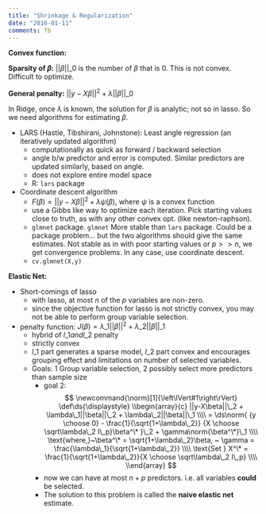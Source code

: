 ```yaml
---
title: "Shrinkage & Regularization"
date: "2016-01-11"
comments: fb
---
```


**Convex function:**

**Sparsity of $\beta$:** $||\beta||\_0$ is the number of $\beta$ that is 0. This is not convex. Difficult to optimize.

**General penalty:** $||y-X\beta||^2 + \lambda||\beta||\_0$ 

In Ridge, once $\lambda$ is known, the solution for $\beta$ is analytic; not so in lasso. So we need algorithms for estimating $\beta$. 

- LARS (Hastie, Tibshirani, Johnstone): Least angle regression (an iteratively updated algorithm)
    - computationally as quick as forward / backward selection
    - angle b/w predictor and error is computed. Similar predictors are updated similarly, based on angle.
    - does not explore entire model space
    - R: `lars` package
- Coordinate descent algorithm
  - $F(\beta) = ||y-X\beta||^2 + \lambda\psi(\beta)$, where $\psi$ is a convex function
  - use a Gibbs like way to optimize each iteration. Pick starting values close to truth, as with any other convex opt. (like newton-raphson).
  - `glmnet` package. `glmnet` More stable than `lars` package. Could be a package problem... but the two algorithms should give the same estimates. Not stable as in with poor starting values or $p \gt\gt n$, we get convergence problems. In any case, use coordinate descent.
  - `cv.glmnet(X,y)`

**Elastic Net:**

- Short-comings of lasso
  - with lasso, at most $n$ of the $p$ variables are non-zero.
  - since the objective function for lasso is not strictly convex, you may not 
    be able to perform group variable selection.
- penalty function: $J(\beta) = \lambda\_1||\beta||^2 + \lambda\_2||\beta||\_1$
  - hybrid of $l\_1 and l\_2$ penalty
  - strictly convex
  - $l\_1$ part generates a sparse model, $l\_2$ part convex and encourages grouping effect and limitations on number of selected variables.
  - Goals: 1 Group variable selection, 2 possibly select more predictors than sample size
      - goal 2: $$
          \newcommand{\norm}[1]{\left\lVert#1\right\rVert}
          \def\ds{\displaystyle}
          \\begin{array}{c}
          ||y-X\beta||\_2 + \lambda\_1||\beta||\_2 + \lambda\_2||\beta||\_1 \\\\
           = \ds\norm{ {y \choose 0} - \frac{1}{\sqrt{1+\lambda\_2}} {X \choose \sqrt\lambda\_2 I\_p}\beta^\* }\_2 + \gamma\norm{\beta^\*}\_1 \\\\
          \text{where,}~\beta^\* = \sqrt{1+\lambda\_2}\beta, ~ \gamma = \frac{\lambda\_1}{\sqrt{1+\lambda\_2}} \\\\
          \text{Set } X^\* = \frac{1}{\sqrt{1+\lambda\_2}}{X \choose \sqrt\lambda\_2 I\_p} \\\\
          \\end{array}
      $$
      - now we can have at most $n+p$ predictors. i.e. all variables **could** be selected.
      - The solution to this problem is called the **naive elastic net** estimate.
